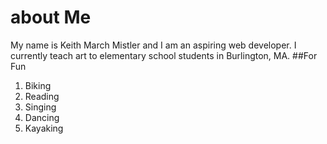 # about Me
My name is Keith March Mistler and I am an aspiring web developer. I currently teach art to elementary school students in Burlington, MA.
##For Fun
1. Biking
2. Reading
3. Singing
4. Dancing
5. Kayaking